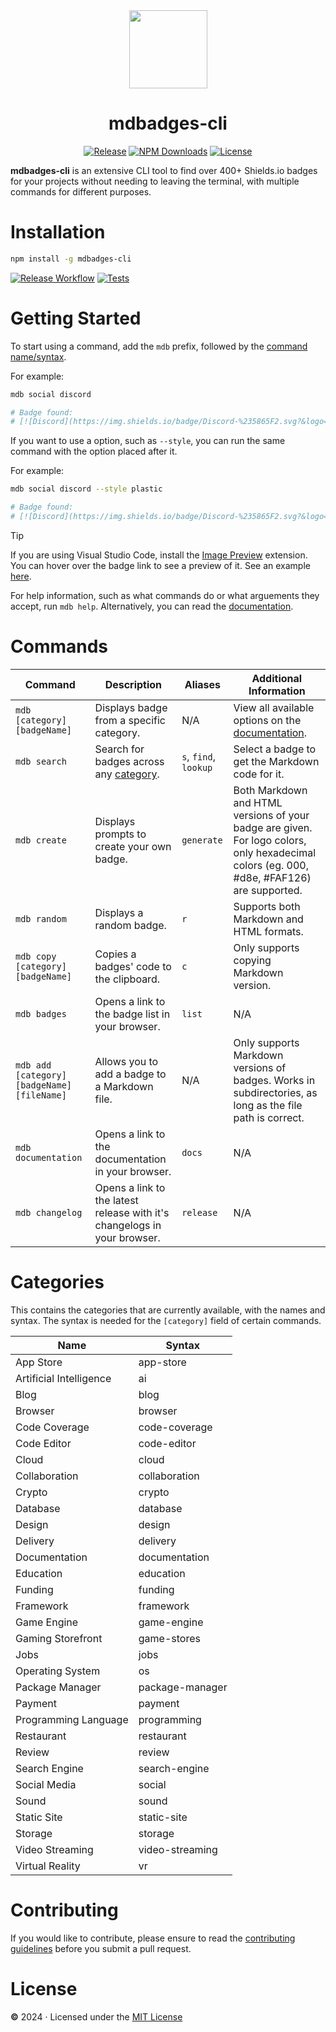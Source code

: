 <div align="center">
  <img src="https://github.com/inttter/mdbadges-cli/assets/73017070/ef4b96c7-d412-40e1-bf0f-ea86e70b97ef" width="125">

# mdbadges-cli

[![Release](https://img.shields.io/npm/v/mdbadges-cli.svg?style=flat&colorA=18181B&colorB=07B0D1&logo=npm&logoColor=eb6f92)][Releases]
[![NPM Downloads](https://img.shields.io/npm/dw/mdbadges-cli.svg?style=flat&colorA=18181B&colorB=07B0D1&logo=npm&logoColor=eb6f92)][npm]
[![License](https://custom-icon-badges.herokuapp.com/github/license/inttter/mdbadges-cli?logo=law&color=07B0D1&logoColor=eb6f92&labelColor=191724)][MIT License]

</div>

**mdbadges-cli** is an extensive CLI tool to find over 400+ Shields.io badges for your projects without needing to leaving the terminal, with multiple commands for different purposes.

# Installation

```bash
npm install -g mdbadges-cli
```

[![Release Workflow](https://img.shields.io/github/actions/workflow/status/inttter/mdbadges-cli/test.yml?branch=main&colorA=18181B&colorB=07B0D1&logo=github&logoColor=959DA5&label=Release)][Release Workflow]
[![Tests](https://img.shields.io/github/actions/workflow/status/inttter/mdbadges-cli/test.yml?branch=main&colorA=18181B&colorB=07B0D1&logo=github&logoColor=959DA5&label=Tests)][Tests Workflow]

# Getting Started

To start using a command, add the `mdb` prefix, followed by the [command name/syntax](#commands).

For example:

```bash
mdb social discord

# Badge found:
# [![Discord](https://img.shields.io/badge/Discord-%235865F2.svg?&logo=discord&logoColor=white)](#)
```

If you want to use a option, such as `--style`, you can run the same command with the option placed after it. 

For example:

```bash
mdb social discord --style plastic

# Badge found:
# [![Discord](https://img.shields.io/badge/Discord-%235865F2.svg?&logo=discord&logoColor=white&style=plastic)](#)
```

> [!TIP]
> If you are using Visual Studio Code, install the [Image Preview][] extension. You can hover over the badge link to see a preview of it. See an example [here](https://github.com/inttter/mdbadges-cli/assets/73017070/f39fc296-25c8-4a2a-846a-cf83eff00cc4).

For help information, such as what commands do or what arguements they accept, run `mdb help`. Alternatively, you can read the [documentation][].

# Commands

|   Command      |    Description    |     Aliases      | Additional Information |
|----------------|-------------------|------------------|------------------------|
`mdb [category] [badgeName]` | Displays badge from a specific category. | N/A | View all available options on the [documentation][].
`mdb search` | Search for badges across any [category](#categories). | `s`, `find`, `lookup` | Select a badge to get the Markdown code for it.
`mdb create` | Displays prompts to create your own badge. | `generate` | Both Markdown and HTML versions of your badge are given. For logo colors, only hexadecimal colors (eg. 000, #d8e, #FAF126) are supported.
`mdb random` | Displays a random badge. | `r` | Supports both Markdown and HTML formats.
`mdb copy [category] [badgeName]` | Copies a badges' code to the clipboard. | `c` | Only supports copying Markdown version.
`mdb badges` | Opens a link to the badge list in your browser. | `list` | N/A
`mdb add [category] [badgeName] [fileName]` | Allows you to add a badge to a Markdown file. | N/A | Only supports Markdown versions of badges. Works in subdirectories, as long as the file path is correct.
`mdb documentation` | Opens a link to the documentation in your browser. | `docs` | N/A
`mdb changelog` | Opens a link to the latest release with it's changelogs in your browser. | `release` | N/A

# Categories

This contains the categories that are currently available, with the names and syntax. The syntax is needed for the `[category]` field of certain commands.

| Name                    | Syntax           |
|-------------------------|------------------|
| App Store               | app-store        |
| Artificial Intelligence | ai               |
| Blog                    | blog             |
| Browser                 | browser          |
| Code Coverage           | code-coverage    |
| Code Editor             | code-editor      |
| Cloud                   | cloud            |
| Collaboration           | collaboration    |
| Crypto                  | crypto           |
| Database                | database         |
| Design                  | design           |
| Delivery                | delivery         |
| Documentation           | documentation    |
| Education               | education        |
| Funding                 | funding          |
| Framework               | framework        |
| Game Engine             | game-engine      |
| Gaming Storefront       | game-stores      |
| Jobs                    | jobs             |
| Operating System        | os               |
| Package Manager         | package-manager  |
| Payment                 | payment          |
| Programming Language    | programming      |
| Restaurant              | restaurant       |
| Review                  | review           |
| Search Engine           | search-engine    |
| Social Media            | social           |
| Sound                   | sound            |
| Static Site             | static-site      |
| Storage                 | storage          |
| Video Streaming         | video-streaming  |
| Virtual Reality         | vr               |

# Contributing

If you would like to contribute, please ensure to read the [contributing guidelines][] before you submit a pull request. 

# License 

**©** 2024 · Licensed under the [MIT License][]

<!-- Link Definitions -->
[contributing guidelines]: https://github.com/inttter/mdbadges-cli/blob/main/CONTRIBUTING.md
[documentation]: https://docs.mdbcli.xyz/
[Image Preview]: https://marketplace.visualstudio.com/items?itemName=kisstkondoros.vscode-gutter-preview
[MIT License]: https://github.com/inttter/mdbadges-cli/blob/main/LICENSE/
[npm]: https://www.npmjs.com/package/mdbadges-cli/
[Release Workflow]: https://github.com/inttter/mdbadges-cli/actions/workflows/publish.yml
[Releases]: https://github.com/inttter/mdbadges-cli/releases/latest
[Tests Workflow]: https://github.com/inttter/mdbadges-cli/actions/workflows/test.yml